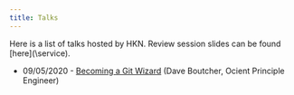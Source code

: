 ```yaml
---
title: Talks  
---
```

Here is a list of talks hosted by HKN.
Review session slides can be found [here](\service\).

- 09/05/2020 - [Becoming a Git Wizard](\assets\presentations\git.pdf) (Dave Boutcher, Ocient Principle Engineer)
